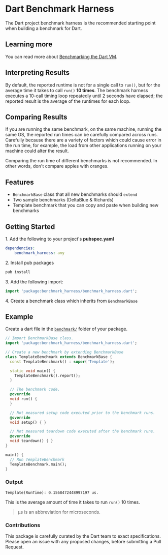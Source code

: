 # Dart Benchmark Harness

The Dart project benchmark harness is the recommended starting point when building a benchmark for Dart.

## Learning more

You can read more about [Benchmarking the Dart VM](https://www.dartlang.org/articles/server/benchmarking/).

## Interpreting Results

By default, the reported runtime is not for a single call to `run()`, but for
the average time it takes to call `run()` __10 times__. The
benchmark harness executes a 10-call timing loop repeatedly until 2 seconds
have elapsed; the reported result is the average of the runtimes for each
loop.

## Comparing Results

If you are running the same benchmark, on the same machine, running the same OS,
the reported run times can be carefully compared across runs.
Carefully because there are a variety of factors which
could cause error in the run time, for example, the load from
other applications running on your machine could alter the result.

Comparing the run time of different benchmarks is not recommended. 
In other words, don't compare apples with oranges.

## Features

* `BenchmarkBase` class that all new benchmarks should `extend`
* Two sample benchmarks (DeltaBlue & Richards)
* Template benchmark that you can copy and paste when building new benchmarks

## Getting Started

1\. Add the following to your project's **pubspec.yaml**

```yaml
dependencies:
    benchmark_harness: any
```

2\. Install pub packages

```sh
pub install
```

3\. Add the following import:

```dart
import 'package:benchmark_harness/benchmark_harness.dart';
```

4\. Create a benchmark class which inherits from `BenchmarkBase`

## Example

Create a dart file in the [`benchmark/`](https://www.dartlang.org/tools/pub/package-layout#tests-and-benchmarks)
folder of your package.

```dart
// Import BenchmarkBase class.
import 'package:benchmark_harness/benchmark_harness.dart';

// Create a new benchmark by extending BenchmarkBase
class TemplateBenchmark extends BenchmarkBase {
  const TemplateBenchmark() : super('Template');

  static void main() {
    TemplateBenchmark().report();
  }

  // The benchmark code.
  @override
  void run() {
  }

  // Not measured setup code executed prior to the benchmark runs.
  @override
  void setup() { }

  // Not measured teardown code executed after the benchmark runs.
  @override
  void teardown() { }
}

main() {
  // Run TemplateBenchmark
  TemplateBenchmark.main();
}
```

### Output

```console
Template(RunTime): 0.1568472448997197 us.
```

This is the average amount of time it takes to run `run()` 10 times.
> µs is an abbreviation for microseconds.

### Contributions

This package is carefully curated by the Dart team to exact specifications. Please open an issue with any proposed changes, before submitting a Pull Request.
